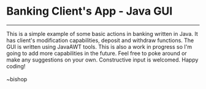 # Banking Client's App - Java GUI
<hr>
This is a simple example of some basic actions in banking written in Java. It has client's modification capabilities, deposit and withdraw functions. The GUI is written using JavaAWT tools. This is also a work in progress so I'm going to add more capabilities in the future. Feel free to poke around or make any suggestions on your own.
Constructive input is welcomed. Happy coding!<br>
<br>~bishop
